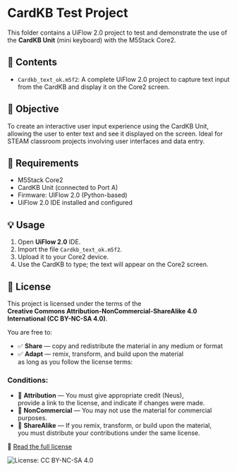 # CardKB Test Project

This folder contains a UiFlow 2.0 project to test and demonstrate the use of the **CardKB Unit** (mini keyboard) with the M5Stack Core2.

## 📁 Contents

- `Cardkb_text_ok.m5f2`: A complete UiFlow 2.0 project to capture text input from the CardKB and display it on the Core2 screen.

## 🎯 Objective

To create an interactive user input experience using the CardKB Unit, allowing the user to enter text and see it displayed on the screen. Ideal for STEAM classroom projects involving user interfaces and data entry.

## 🧰 Requirements

- M5Stack Core2
- CardKB Unit (connected to Port A)
- Firmware: UIFlow 2.0 (Python-based)
- UiFlow 2.0 IDE installed and configured

## 💡 Usage

1. Open **UiFlow 2.0** IDE.
2. Import the file `Cardkb_text_ok.m5f2`.
3. Upload it to your Core2 device.
4. Use the CardKB to type; the text will appear on the Core2 screen.

## 📜 License

This project is licensed under the terms of the  
**Creative Commons Attribution-NonCommercial-ShareAlike 4.0 International (CC BY-NC-SA 4.0)**.

You are free to:
- ✅ **Share** — copy and redistribute the material in any medium or format  
- ✅ **Adapt** — remix, transform, and build upon the material  
  as long as you follow the license terms:

### Conditions:
- 🧾 **Attribution** — You must give appropriate credit (Neus),  
  provide a link to the license, and indicate if changes were made.
- 🚫 **NonCommercial** — You may not use the material for commercial purposes.
- 🔁 **ShareAlike** — If you remix, transform, or build upon the material,  
  you must distribute your contributions under the same license.

🔗 [Read the full license](https://creativecommons.org/licenses/by-nc-sa/4.0/)

![License: CC BY-NC-SA 4.0](https://img.shields.io/badge/License-CC%20BY--NC--SA%204.0-lightgrey.svg)

